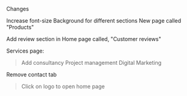 Changes

Increase font-size
Background for different sections
New page called "Products"






Add review section in Home page called, "Customer reviews"




Services page:
> Add consultancy
> Project management
> Digital Marketing



Remove contact tab

> Click on logo to open home page